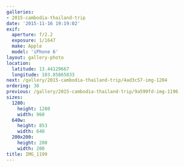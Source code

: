```yaml
---
galleries:
- 2015-cambodia-thailand-trip
date: '2015-11-16 19:19:02'
exif:
  aperture: f/2.2
  exposure: 1/1647
  make: Apple
  model: 'iPhone 6'
layout: gallery-photo
location:
  latitude: 13.44129667
  longitude: 103.85865833
next: /gallery/2015-cambodia-thailand-trip/4ad3c57-img-1204
ordering: 38
previous: /gallery/2015-cambodia-thailand-trip/9a599fd-img-1196
sizes:
  1280:
    height: 1280
    width: 960
  640w:
    height: 853
    width: 640
  200x200:
    height: 200
    width: 200
title: IMG_1199
---
```

